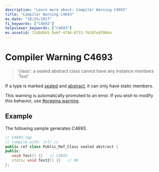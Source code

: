 ```yaml
---
description: "Learn more about: Compiler Warning C4693"
title: "Compiler Warning C4693"
ms.date: "10/25/2017"
f1_keywords: ["C4693"]
helpviewer_keywords: ["C4693"]
ms.assetid: 72d8db01-5e6f-4794-8731-76107e8f064a
---
```

# Compiler Warning C4693

> 'class': a sealed abstract class cannot have any instance members 'Test'

If a type is marked [sealed](../../extensions/sealed-cpp-component-extensions.md) and [abstract](../../extensions/abstract-cpp-component-extensions.md), it can only have static members.

This warning is automatically promoted to an error. If you wish to modify this behavior, use [#pragma warning](../../preprocessor/warning.md).

## Example

The following sample generates C4693.

```cpp
// C4693.cpp
// compile with: /clr /c
public ref class Public_Ref_Class sealed abstract {
public:
   void Test() {}   // C4693
   static void Test2() {}   // OK
};
```
